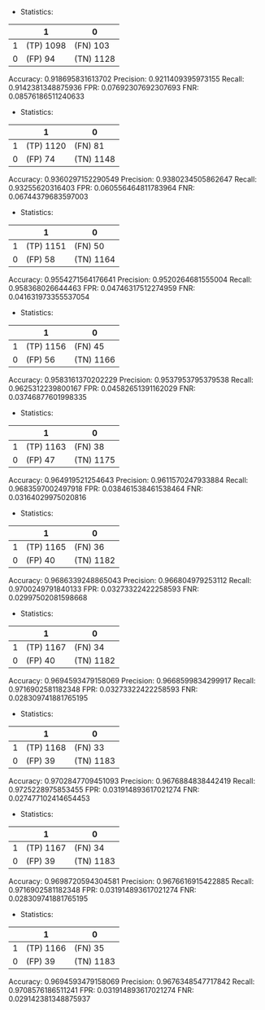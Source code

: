 * Statistics: 

|          |    1     |    0     |
|----------|----------|----------|
|    1     |(TP) 1098 | (FN) 103 |
|    0     | (FP) 94  |(TN) 1128 |
Accuracy: 0.918695831613702
Precision: 0.9211409395973155
Recall: 0.9142381348875936
FPR: 0.07692307692307693
FNR: 0.08576186511240633
* Statistics: 

|          |    1     |    0     |
|----------|----------|----------|
|    1     |(TP) 1120 | (FN) 81  |
|    0     | (FP) 74  |(TN) 1148 |
Accuracy: 0.9360297152290549
Precision: 0.9380234505862647
Recall: 0.93255620316403
FPR: 0.060556464811783964
FNR: 0.06744379683597003
* Statistics: 

|          |    1     |    0     |
|----------|----------|----------|
|    1     |(TP) 1151 | (FN) 50  |
|    0     | (FP) 58  |(TN) 1164 |
Accuracy: 0.9554271564176641
Precision: 0.9520264681555004
Recall: 0.958368026644463
FPR: 0.04746317512274959
FNR: 0.041631973355537054
* Statistics: 

|          |    1     |    0     |
|----------|----------|----------|
|    1     |(TP) 1156 | (FN) 45  |
|    0     | (FP) 56  |(TN) 1166 |
Accuracy: 0.9583161370202229
Precision: 0.9537953795379538
Recall: 0.9625312239800167
FPR: 0.04582651391162029
FNR: 0.03746877601998335
* Statistics: 

|          |    1     |    0     |
|----------|----------|----------|
|    1     |(TP) 1163 | (FN) 38  |
|    0     | (FP) 47  |(TN) 1175 |
Accuracy: 0.964919521254643
Precision: 0.9611570247933884
Recall: 0.9683597002497918
FPR: 0.038461538461538464
FNR: 0.03164029975020816
* Statistics: 

|          |    1     |    0     |
|----------|----------|----------|
|    1     |(TP) 1165 | (FN) 36  |
|    0     | (FP) 40  |(TN) 1182 |
Accuracy: 0.9686339248865043
Precision: 0.966804979253112
Recall: 0.9700249791840133
FPR: 0.03273322422258593
FNR: 0.02997502081598668
* Statistics: 

|          |    1     |    0     |
|----------|----------|----------|
|    1     |(TP) 1167 | (FN) 34  |
|    0     | (FP) 40  |(TN) 1182 |
Accuracy: 0.9694593479158069
Precision: 0.9668599834299917
Recall: 0.9716902581182348
FPR: 0.03273322422258593
FNR: 0.028309741881765195
* Statistics: 

|          |    1     |    0     |
|----------|----------|----------|
|    1     |(TP) 1168 | (FN) 33  |
|    0     | (FP) 39  |(TN) 1183 |
Accuracy: 0.9702847709451093
Precision: 0.9676884838442419
Recall: 0.9725228975853455
FPR: 0.031914893617021274
FNR: 0.027477102414654453
* Statistics: 

|          |    1     |    0     |
|----------|----------|----------|
|    1     |(TP) 1167 | (FN) 34  |
|    0     | (FP) 39  |(TN) 1183 |
Accuracy: 0.9698720594304581
Precision: 0.9676616915422885
Recall: 0.9716902581182348
FPR: 0.031914893617021274
FNR: 0.028309741881765195
* Statistics: 

|          |    1     |    0     |
|----------|----------|----------|
|    1     |(TP) 1166 | (FN) 35  |
|    0     | (FP) 39  |(TN) 1183 |
Accuracy: 0.9694593479158069
Precision: 0.9676348547717842
Recall: 0.9708576186511241
FPR: 0.031914893617021274
FNR: 0.029142381348875937